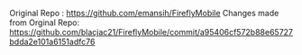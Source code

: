 Original Repo : https://github.com/emansih/FireflyMobile
Changes made from Orginal Repo: https://github.com/blacjac21/FireflyMobile/commit/a95406cf572b88e65727bdda2e101a6151adfc76